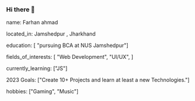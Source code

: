 ### Hi there 👋

name: Farhan ahmad

located_in: Jamshedpur , Jharkhand

education:
  [
    "pursuing BCA at NUS Jamshedpur"]

fields_of_interests:
  [
    "Web Development",
    "UI/UX",
  ]
  
currently_learning: ["JS"]

2023 Goals: ["Create 10+ Projects and learn at least a new Technologies."]

hobbies: ["Gaming", "Music"]
